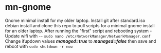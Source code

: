 # mn-gnome
Gnome minimal install for my older laptop.
Install git after standard.iso debian install and clone this repo to pull scripts for 
a minimal gnome install for an older laptop.
After running the "first" script and rebooting system - 
Update wifi with -- `sudo nano /etc/NetworkManager/NetworkManager.conf`
Change ifupdown values ***managed=true*** to ***managed=false*** then save and reboot with
`sudo shutdown -r now`


